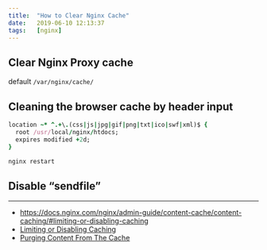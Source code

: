 ```yaml
---
title:  "How to Clear Nginx Cache"
date:   2019-06-10 12:13:37
tags:   [nginx]
---
```


## Clear Nginx Proxy cache

default `/var/nginx/cache/`

## Cleaning the browser cache by header input

```ruby
location ~* ^.+\.(css|js|jpg|gif|png|txt|ico|swf|xml)$ {
  root /usr/local/nginx/htdocs;
  expires modified +2d;
}
```

```bash
nginx restart
```

## Disable “sendfile”



---
- https://docs.nginx.com/nginx/admin-guide/content-cache/content-caching/#limiting-or-disabling-caching
- [Limiting or Disabling Caching](https://www.techietown.info/2017/03/how-to-deleteclear-nginx-cache/)
- [Purging Content From The Cache](https://docs.nginx.com/nginx/admin-guide/content-cache/content-caching/#purging-content-from-the-cache)
